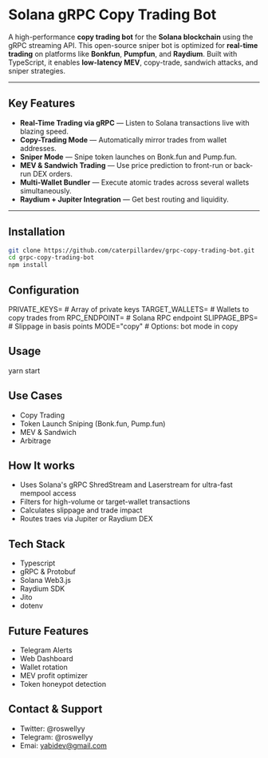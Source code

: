 # Solana gRPC Copy Trading Bot

A high-performance **copy trading bot** for the **Solana blockchain** using the gRPC streaming API. This open-source sniper bot is optimized for **real-time trading** on platforms like **Bonkfun**, **Pumpfun**, and **Raydium**. Built with TypeScript, it enables **low-latency MEV**, copy-trade, sandwich attacks, and sniper strategies.

---

## Key Features

- **Real-Time Trading via gRPC** — Listen to Solana transactions live with blazing speed.
- **Copy-Trading Mode** — Automatically mirror trades from wallet addresses.
- **Sniper Mode** — Snipe token launches on Bonk.fun and Pump.fun.
- **MEV & Sandwich Trading** — Use price prediction to front-run or back-run DEX orders.
- **Multi-Wallet Bundler** — Execute atomic trades across several wallets simultaneously.
- **Raydium + Jupiter Integration** — Get best routing and liquidity.

---

## Installation

```bash
git clone https://github.com/caterpillardev/grpc-copy-trading-bot.git
cd grpc-copy-trading-bot
npm install

```
## Configuration
PRIVATE_KEYS=         # Array of private keys
TARGET_WALLETS=       # Wallets to copy trades from
RPC_ENDPOINT=         # Solana RPC endpoint
SLIPPAGE_BPS=         # Slippage in basis points
MODE="copy"           # Options: bot mode in copy

## Usage

yarn start

## Use Cases

 - Copy Trading                             
 - Token Launch Sniping (Bonk.fun, Pump.fun) 
 - MEV & Sandwich                           
 - Arbitrage    

## How It works
- Uses Solana's gRPC ShredStream and Laserstream for ultra-fast mempool access
- Filters for high-volume or target-wallet transactions
- Calculates slippage and trade impact
- Routes traes via Jupiter or Raydium DEX

## Tech Stack
- Typescript                         
- gRPC & Protobuf
- Solana Web3.js
- Raydium SDK
- Jito
- dotenv
## Future Features
- Telegram Alerts
- Web Dashboard
- Wallet rotation
- MEV profit optimizer
- Token honeypot detection
## Contact & Support
- Twitter: @roswellyy
- Telegram: @roswellyy
- Emai: yabidev@gmail.com

